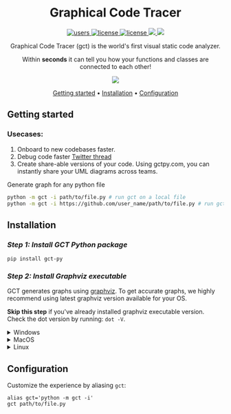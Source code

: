 

<div align="center">

# Graphical Code Tracer
<p align="center">
  <a href="https://pepy.tech/project/gct-py">
    <img src="https://static.pepy.tech/badge/gct-py" alt="users">
  </a>
  <a href="https://github.com/QasimWani/gct/blob/main/LICENSE">
    <img src="https://img.shields.io/badge/License-GNU%20GPL-green.svg" alt="license"/>
  </a>
  <a href="https://pypi.org/project/gct-py">
    <img src="https://img.shields.io/pypi/v/gct-py?color=blue" alt="license"/>
  </a>
  <a href="https://github.com/QasimWani/gct/graphs/contributors" alt="Contributors">
    <img src="https://img.shields.io/github/contributors/QasimWani/gct" />
  </a>
  <a target="_blank" href="https://twitter.com/intent/tweet?text=GCT is a code visualization tool that generates a graphical representation of any python program! Try it out: https://gctpy.com" class="item">
          <img src="https://img.shields.io/twitter/url?label=Tweet&amp;style=social&amp;url=https://gctpy.com">
        </a>
</p>

Graphical Code Tracer (gct) is the world's first visual static code analyzer.

Within **seconds** it can tell you how your functions and classes are connected to each other!

![](/demo.gif)


  
[Getting started](#getting-started) •
[Installation](#installation) •
[Configuration](#configuration)

</div>

## Getting started


### Usecases:
1. Onboard to new codebases faster.
2. Debug code faster [Twitter thread](https://twitter.com/qasim31wani/status/1609677492347981825)
3. Create share-able versions of your code. Using gctpy.com, you can instantly share your UML diagrams across teams.


Generate graph for any python file
```sh
python -m gct -i path/to/file.py # run gct on a local file
python -m gct -i https://github.com/user_name/path/to/file.py # run gct on a file hosted on a web server
```


## Installation

### *Step 1: Install GCT Python package*

```
pip install gct-py
```


### *Step 2: Install Graphviz executable*

GCT generates graphs using [graphviz](https://graphviz.org). To get accurate graphs, we highly
recommend using latest graphviz version available for your OS.

**Skip this step** if you've already installed graphviz executable version. Check the dot version by running: `dot -V`.

<details>
  <summary>Windows</summary>

  Install graphviz by downloading executable (version >=6.0.1) from [graphviz](https://graphviz.org/download/#windows) website.
  
</details>

<details>
  <summary>MacOS</summary>

  (Optional) more details: [graphviz](https://graphviz.org/download/#mac).
  
```
  brew install graphviz
```
  
</details>

<details>
  <summary>Linux</summary>

  (optional) more details: [graphviz](https://graphviz.org/download/#linux).
  
```
  sudo apt install graphviz
```
  
</details>
  
  
## Configuration

Customize the experience by aliasing `gct`:
```
alias gct='python -m gct -i'
gct path/to/file.py
```


  

